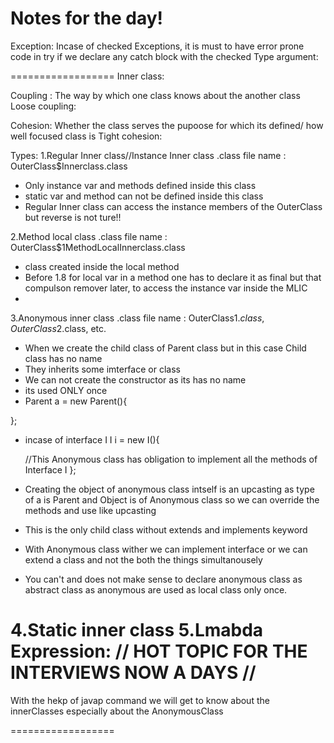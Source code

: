 Notes for the day!
==================
Exception:
Incase of checked Exceptions, it is must to have error prone code in try if  we declare any catch block with the checked Type argument:

==================
Inner class:

Coupling : The way by which one class knows about the another class
Loose coupling:

Cohesion: Whether the class serves the pupoose for which its defined/ how well focused class is 
Tight cohesion:

Types:
1.Regular Inner class//Instance Inner class 
.class file name : OuterClass$Innerclass.class
- Only instance var and methods defined inside this class 
- static var and method can not be defined inside this class
- Regular Inner class can access the instance members of the OuterClass but reverse is not ture!!

2.Method local class
.class file name : OuterClass$1MethodLocalInnerclass.class

- class created inside the local method
- Before 1.8 for local var in a method one has to declare it as final but that compulson remover later,
to access the instance var inside the MLIC
- 


3.Anonymous inner class
.class file name : OuterClass$1.class,OuterClass$2.class, etc.

- When we create the child class of Parent class but in this case Child class has no name
- They inherits some imterface or class
- We can not create the constructor as its has no name
- its used ONLY once
- Parent a = new Parent(){

};
- incase of interface I
I i = new I(){

    //This Anonymous class has obligation to implement all the methods of Interface I
};
- Creating the object of anonymous class intself is an upcasting as type of a is Parent and Object is of Anonymous class so we can override the methods and use like upcasting 
- This is the only child class without extends and implements keyword
- With Anonymous class wither we can implement interface or we can extend a class and not the both the things simultanousely
- You can't and does not make sense to declare anonymous class as abstract class as anonymous are used as local class only once.


4.Static inner class
5.Lmabda Expression: // HOT TOPIC FOR THE INTERVIEWS NOW A DAYS //
==================

With the hekp of javap command we will get to know about the innerClasses especially about the AnonymousClass







==================

